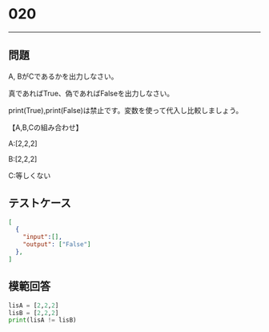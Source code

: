 
# 020

---

## 問題

A, BがCであるかを出力しなさい。

真であればTrue、偽であればFalseを出力しなさい。

print(True),print(False)は禁止です。変数を使って代入し比較しましょう。

【A,B,Cの組み合わせ】

A:[2,2,2]

B:[2,2,2]

C:等しくない

## テストケース

```json
[
  {
    "input":[],
    "output": ["False"]
  },
]
```

## 模範回答

```python
lisA = [2,2,2]
lisB = [2,2,2]
print(lisA != lisB)
```
